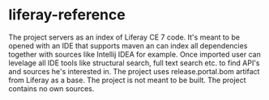 # liferay-reference
The project servers as an index of Liferay CE 7 code. It's meant to be opened with an IDE that supports maven an can index all dependencies together with sources like Intellij IDEA for example. Once imported user can levelage all IDE tools like structural search, full text search etc. to find API's and sources he's interested in. The project uses release.portal.bom artifact from Liferay as a base. The project is not meant to be built. The project contains no own sources.
